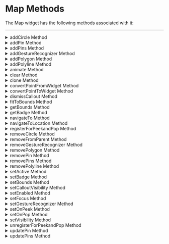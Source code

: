                                  


Map Methods
===========

The Map widget has the following methods associated with it:

* * *


<details close markdown="block"><summary>addCircle Method</summary>

* * *

This method is used to add a circle to the map widget with the given location data.

### Syntax
```

addCircle(circleData)
```

### Parameters

circleData

Specifies the location data for which the circle is drawn on the map. Parameters of the circleData are:

*   **id** \[String\] \[Mandatory\]: Specifies the unique identifier to represent the circle. If a circle already exists with the same identifier, then it gets replaced by the new id.
*   **centerLocation** \[JSObject\] \[Mandatory\]: Specifies the center location for circle. This property takes the same keys of locationData property of map. Center location of the map is represented with the Map pin.
*   **radius** \[Number\] \[Mandatory\]: Specifies the radius in meters.
*   **navigateAndZoom** \[Boolean\] \[Optional\]: Decides whether the navigation to first pin should take place. It is available on Android, Windows, and iOS. The default value of this parameter is true.  
Here is an example of how to enable this property.

```
locationData: [{
lat: "17.445775",
lon: "78.3731",
name: "Campus 1",
desc: "My Office Campus",
navigateAndZoom: true
}]
```  


*   **showCenterPin** \[Boolean\] \[Optional\]: Indicates whether to show pin image for Circle center location. Default value is true.
*   **circleConfig** \[JSObject\] \[Optional\]: Specifies an object with predefined configuration keys. These configuration keys can hold platform specific keys as well. The following is the list configuration keys:
*   **lineColor** \[String\] \[All\]: Specifies the color of the circle border line in RBGA hex format. Default line color in RGBA is FF0000FF (RED). For example, 0xFF0000FF and FF0000FF, both formats are valid for Red color. The RGBA format followed is of standard RGBA format; it is not same as the RGBA color code generated by Volt MX Iris IDE for skins. If the lineColor is not specified in proper format, it falls back to the default behavior.
*   **fillColor** \[String\] \[All\]: Specifies the color that circle area is filled with in RBGA hex format. The format could be 0xRGBA or RGBA. No fill color is applied by default. For example, 0xFF0000FF and FF0000FF, both formats are valid for Red color. The RGBA format followed is of standard RGBA format; it is not same as the RGBA color code generated by Volt MX Iris IDE for skins. If the fillColor is not specified in proper format, it falls back to the default behavior.
*   **lineWidth** \[Number\] \[All\]: Specifies the width of the circle in screen independent pixels. Default line width is 3 dp.
*   **lineDashPattern** \[Array\] \[iOS\]:An array of numbers specifying the dash pattern to use for the path.
*   **zIndex**\[Number\] \[Optional\]: Applicable for Android and iOS platforms. Specifies the stack order of circles added in the Map widget. In Android platform, you can set a Double or Integer value (including negative value) as `zIndex`. In iOS platform, you cannot set a negative value to this parameter. When a circle(or any shape like polyline, polygon etc.) is added to the Map widget with a higher `zIndex`, it will be placed in front of the other circles (or other shapes) with lower zIndices. The default value of this parameter is zero.

    > **_Note:_** In Android platform, in a map the z-index value stack of the pins are different from the z-index stack of the shapes. The pins are drawn on top of the shapes based on their z-index values. Also, when the pins and shapes (such as circle and polyline) are placed on the map on top of each other, the click event of the pins have a higher priority than the click events of the shapes.

### Return Values

None

### Exceptions

None

### Remarks

The `image` parameter inside the `locationData` property can accept the pin image as a name string or as a JavaScript pin object. The pin object contains the following keys.

| Key | Description |
| --- | --- |
| source | Specifies the source of the image. It could be an image name, an image path, or a URL. |
| sourceType | Contains a value from the [](../../../Iris/iris_api_dev_guide/content/voltmx_map_constants.md#PnImgTyp)[](../../../Iris/iris_api_dev_guide/content/voltmx_map_constants.md)[Pin Image Type Constants](../../../Iris/iris_api_dev_guide/content/introduction.md). If a value is not given for the sourceType, the default value of PIN\_IMG\_SRC\_TYPE\_RESOURCES is used. |
| anchor | Optional. A constant that defines how the pin image should be anchored to the location point. Its value should be one of the [](../../../Iris/iris_api_dev_guide/content/voltmx_map_constants.md#PnImgAnc)[](../../../Iris/iris_api_dev_guide/content/voltmx_map_constants.md)[Pin Image Anchor Constants](../../../Iris/iris_api_dev_guide/content/introduction.md). If a value is not specified, the default value of PIN\_IMG\_ANACHOR\_BOTTOM\_CENTER is used. |

### Example

```

//Sample code to invoke addCircle method
var testdata = {
  id: "circleId",
  centerLocation: {
    lat: "17.4442897",
    lon: "78.3839277"
  },
  navigatetoZoom: true,
  radius: 1,
  circleConfig: {
    lineColor: "0x7D664DFF",
    lineWidth: 5
  },
  showCenterPin: false,
  zIndex: 1
};
frmMapCircle2.Map1.addCircle(testdata);
```

### Platform Availability

*   iOS, and Android

* * *

</details>
<details close markdown="block"><summary>addPin Method</summary>

* * *

Adds or appends a single pin to the map.

### Syntax
```

addPin(pinData)
```

### Parameters

pinData

`pinData` consists of the following key-value pairs.

*   **id**\[String\] \[Mandatory\]: Specifies the unique identifier that represents the pin. If a pin already exists with the same identifier, then the id will be replaced by a new id.
*   **lat** \[String\] \[Mandatory\]: Specifies the latitude of the location.
*   **lon** \[String\] \[Mandatory\]: Specifies the longitude of the location.
*   **name** \[String\] \[Mandatory\]: Specifies a short description for the location.
*   **desc** \[String\] \[Mandatory\]: Specifies a long description for the location.
*   **image** \[String or Image Object\] \[Mandatory\]: Specifies the map pin image that overrides the [defaultPinImage](Map_Properties.md#defaultP).Refer the **Remarks** section for more information.
*   **navigateAndZoom** \[Boolean\] \[Optional\]: Decides whether the navigation to first pin should take place. It is available on Android, Windows, and iOS. The default value of this parameter is true.  
    Here is an example of how to enable this property.
```

     locationData: [{
      lat: "17.445775",
      lon: "78.3731",
      name: "Campus 1",
      desc: "My Office Campus",
      navigateAndZoom: true
    }]
    };
```  
    
*   **showcallout** \[Boolean\] \[Optional\]: Shows the callout pop-up. The default value is _true_.
*   **calloutData** \[JSObject\] \[Optional\]: Specifies the widget data for a given template for a particular location. The value should be a in the form of key-value pairs. The data can have one of the standard keys called `template` that accepts a reference, to provide location-specific template. This template will override the template provided in the [calloutTemplate](Map_Properties.md#calloutT).
    
    > **_Note:_** The widget-data map for a template must be provided in the "[widgetDataMapForCallout](#widgetDa)" property.
    
*   **meta** \[JSObject\] \[Optional\]: Specifies the platform-specific metadata.
    
    *   **color**\[String\] \[Optional\]: Specifies the color for the pop-up. (Supported on Mobile Web and SPA.)
    
    *   **label** \[String\] \[Optional\]: Specifies the text for the pop-up. (Supported on Mobile Web and SPA.)
*   **zIndex**\[Number\] \[Optional\]: Applicable for Android platform only.  
    Specifies the stack order of pins in the Map widget. You can set a Double or Integer value (including negative value) as `zIndex`. When a pin is added to the Map widget with a higher `zIndex`, it will be placed in front of other pins with lower zIndices. If multiple pins are placed at the same co-ordinates, then the [onPinClick](Map_Events.md#onPinCli) event is first triggered for the pin with a higher `zIndex`. The `onPinClick` event is then triggered for the rest of the pins in a descending order of `zIndex` on consecutive clicks. The default value of this parameter is zero.
    
    > **_Note:_** In Android platform, in a map the z-index value stack of the pins are different from the z-index stack of the shapes. The pins are drawn on top of the shapes based on their z-index values. Also, when the pins and shapes (such as circle and polyline) are placed on the map on top of each other, the click event of the pins have a higher priority than the click events of the shapes.
    

### Return Values

None

### Remarks

The `image` parameter inside the `locationData` property can accept the pin image as a name string or as a JavaScript pin object. The pin object contains the following keys.

  
| Key | Description |
| --- | --- |
| source | Specifies the source of the image. It could be an image name, an image path, or a URL. |
| sourceType | Contains a value from the [](../../../Iris/iris_api_dev_guide/content/voltmx_map_constants.md#PnImgTyp)[](../../../Iris/iris_api_dev_guide/content/voltmx_map_constants.md)[Pin Image Type Constants](../../../Iris/iris_api_dev_guide/content/introduction.md). If a value is not given for the sourceType, the default value of PIN\_IMG\_SRC\_TYPE\_RESOURCES is used. |
| anchor | Optional. A constant that defines how the pin image should be anchored to the location point. Its value should be one of the [](../../../Iris/iris_api_dev_guide/content/voltmx_map_constants.md#PnImgAnc)[](../../../Iris/iris_api_dev_guide/content/voltmx_map_constants.md)[Pin Image Anchor Constants](../../../Iris/iris_api_dev_guide/content/introduction.md). If a value is not specified, the default value of PIN\_IMG\_ANACHOR\_BOTTOM\_CENTER is used. |

### Example

```

// Sample code to invoke addPin method in MainMap Map widget
pin1 = {
  id: "id1", // id is mandatory for every pin
  lat: "17.4947934",
  lon: "78.3996441",
  name: "KPHB",
  image: "defaultImage.png",
  focusImage: "focusImage.png",
  //focus image will be shown while map pin selected
  desc: "Kukatpally",
  showCallout: true,
  zIndex: 2,
  meta: {
    color: "green",
    label: "A"
  }

};
//Adding pins
function addThePin() {
  frmMapNew.MainMap.addPin(pin1);
}
```

### Platform Availability

*   iOS, Android, and Windows

* * *

</details>
<details close markdown="block"><summary>addPins Method</summary>

* * *

Adds or appends multiple pins to the map.

### Syntax
```

addPins(pin)
```

### Parameters

pinData \[Array\]\[Mandatory\]

`pinData` consists of the following key-value pairs.

*   **id**\[String\] \[Mandatory\]: Specifies the unique identifier that represents the pin. If a pin already exists with the same identifier, then the id will be replaced by a new id.
*   **lat** \[String\] \[Mandatory\]: Specifies the latitude of the location.
*   **lon** \[String\] \[Mandatory\]: Specifies the longitude of the location.
*   **name** \[String\] \[Mandatory\]: Specifies a short description for the location.
*   **desc** \[String\] \[Mandatory\]: Specifies a long description for the location.
*   **image** \[String or Image Object\] \[Mandatory\]: Specifies the map pin image that overrides the [defaultPinImage](Map_Properties.md#defaultP).Refer the **Remarks** section for more information.  
    
*   **navigateAndZoom** \[Boolean\] \[Optional\]: Decides whether the navigation to first pin should take place. It is available on Android, Windows, and iOS. The default value of this parameter is true.  
    Here is an example of how to enable this property.
```

    locationData: [{
      lat: "17.445775",
      lon: "78.3731",
      name: "Campus 1",
      desc: "My Office Campus",
      navigateAndZoom: true
    }]
    };
```
*   **showcallout** \[Boolean\] \[Optional\]: Shows the callout pop-up. The default value is _true_.
*   **calloutData** \[JSObject\] \[Optional\]: Specifies the widget data for a given template for a particular location. The value should be a in the form of key-value pairs. The data can have one of the standard keys called `template` that accepts a reference, to provide location-specific template. This template will override the template provided in the [calloutTemplate](Map_Properties.md#calloutT).
*   > **_Note:_** The widget-data map for a template must be provided in the "[widgetDataMapForCallout](#widgetDa)" property.
    
*   **meta** \[JSObject\] \[Optional\]: Specifies the platform-specific metadata.
    
    *   **color**\[String\] \[Optional\]: Specifies the color for the pop-up. (Supported on Mobile Web and SPA.)
    
    *   **label** \[String\] \[Optional\]: Specifies the text for the pop-up. (Supported on Mobile Web and SPA.)
*   **zIndex**\[Number\] \[Optional\]: Applicable for Android platform only.  
    Specifies the stack order of pins in the Map widget. You can set a Double or Integer value (including negative value) as `zIndex`. When a pin is added to the Map widget with a higher `zIndex`, it will be placed in front of other pins with lower zIndices. If multiple pins are placed at the same co-ordinates, then the [onPinClick](Map_Events.md#onPinCli) event is first triggered for the pin with a higher `zIndex`. The `onPinClick` event is then triggered for the rest of the pins in a descending order of `zIndex` on consecutive clicks. The default value of this parameter is zero.
    
    > **_Note:_** In Android platform, in a map the z-index value stack of the pins are different from the z-index stack of the shapes. The pins are drawn on top of the shapes based on their z-index values. Also, when the pins and shapes (such as circle and polyline) are placed on the map on top of each other, the click event of the pins have a higher priority than the click events of the shapes.
    

### Return Values

None

### Remarks

The `image` parameter inside the `locationData` property can accept the pin image as a name string or as a JavaScript pin object. The pin object contains the following keys.

  
| Key | Description |
| --- | --- |
| source | Specifies the source of the image. It could be an image name, an image path, or a URL. |
| sourceType | Contains a value from the [](../../../Iris/iris_api_dev_guide/content/voltmx_map_constants.md#PnImgTyp)[](../../../Iris/iris_api_dev_guide/content/voltmx_map_constants.md)[Pin Image Type Constants](../../../Iris/iris_api_dev_guide/content/introduction.md). If a value is not given for the sourceType, the default value of PIN\_IMG\_SRC\_TYPE\_RESOURCES is used. |
| anchor | Optional. A constant that defines how the pin image should be anchored to the location point. Its value should be one of the [](../../../Iris/iris_api_dev_guide/content/voltmx_map_constants.md#PnImgAnc)[](../../../Iris/iris_api_dev_guide/content/voltmx_map_constants.md)[Pin Image Anchor Constants](../../../Iris/iris_api_dev_guide/content/introduction.md). If a value is not specified, the default value of PIN\_IMG\_ANACHOR\_BOTTOM\_CENTER is used. |

### Example

```

/* Sample code to invoke addPins method in MainMap Map widget to add pin1 and pin2 to the map.*/
// id is mandatory for every pin in dictionary

pin1 = {
  id: "id1", // id is mandatory for every pin in dictionary
  lat: "17.4947934",
  lon: "78.3996441",
  name: "KPHB",
  image: "defaultImage.png",
  focusImage: "focusImage.png", //focus image will be shown while map pin selected
  desc: "Kukatpally",
  showCallout: true,
  zIndex: 2,
  meta: {
    color: "green",
    label: "A"
  }
};

pin2 = {
  id: "id2", // id is mandatory for every pin in dictionary
  lat: "17.3616",
  lon: "78.4747",
  name: "Charminar",
  image: "defaultImage.png",
  focusImage: "focusImage.png",
  //focus image will be shown while map pin selected
  desc: "In Hyderabad",
  showCallout: true,
  zIndex: 4,
  meta: {
    color: "green",
    label: "B"
  }
};

//Adding pins
function addThePins() {
  frmMapNew.MainMap.addPins([pin1, pin2]);
}
```

### Platform Availability

*   iOS, Android, and Windows

* * *

</details>
<details close markdown="block"><summary>addGestureRecognizer Method</summary>

* * *

This API allows you to set a gesture recognizer for a specified gesture for a specified widget.

### Syntax
```

addGestureRecognizer(gestureType, gestureConfigParams, onGestureClosure)
```

### Parameters

_gestureType_

\[Number\] - Mandatory

Indicates the type of gesture to be detected on the widget.

See Remarks for possible values.

_gestureConfigParams_

\[object\] - Mandatory

The parameter specifies a table that has the required configuration parameters to setup a gesture recognizer.

The configuration parameters vary based on the type of the gesture.

See Remarks for possible values.

_onGestureClosure_

\[function\] - Mandatory

Specifies the function that needs to be executed when a gesture is recognized.

This function will be raised asynchronously

See Remarks for the syntax of this function.

### Return Values

String - Reference to the gesture is returned.

### Remarks

The values for the _gestureType_parameter are:

\[Number\] - Mandatory

Indicates the type of gesture to be detected on the widget. The following are possible values:

*   1 – constants.GESTURE\_TYPE\_TAP
*   2 - constants.GESTURE\_TYPE\_SWIPE
*   3 – constants.GESTURE\_TYPE\_LONGPRESS
*   4 – constants.GESTURE\_TYPE\_PAN
*   5 – constants.GESTURE\_TYPE\_ROTATION
*   6 - constants.GESTURE\_TYPE\_PINCH
*   7 - constants.GESTURE\_TYPE\_RIGHTTAP

The values for the _gestureConfigParams_parameter are:

\[object\] - Mandatory

The parameter specifies a table that has the required configuration parameters to setup a gesture recognizer. The configuration parameters vary based on the type of the gesture.

This parameter supports the following key-value pairs:

Gesture Type:TAP

*   fingers \[Number\] - specifies the maximum number of fingers that must be respected for a gesture. Possible values are: 1. Default value is 1.
*   taps \[Number\] - specifies the maximum number of taps that must be respected for a gesture. Possible values are: 1 or 2. Default value is 1.

### For example:  

{fingers:1,taps:1}

Gesture Type:SWIPE

*   fingers \[Number\] - specifies the maximum number of fingers that must be respected for a gesture. Possible values are: 1. Default value is 1.

### For example:

{fingers: 1}

Gesture Type:LONGPRESS

*   pressDuration \[Number\] - specifies the minimum time interval (in seconds) after which the gesture is recognized as a LONGPRESS. For example, if pressDuration is 2 seconds, any continued press is recognized as LONGPRESS only if it lasts for at least 2 seconds. Default value is 1. This is not applicable to Windows.

### For example:

{pressDuration=1}.

Gesture Type: PAN

*   fingers \[number\] specifies the minimum number of fingers needed to recognize this gesture. Default value is 1.
*   continuousEvents \[Boolean\] indicates if callback should be called continuously for every change beginning from the time the gesture is recognized to the time it ends.

Gesture Type: ROTATION

*   Rotation gesture involves only two fingers.
*   continuousEvents \[Boolean\] indicates if callback must be called continuously for every change beginning from the time the gesture is recognized to the time it ends.

Gesture Type:PINCH

*   Pinch gesture invloves two fingures.
*   continuousEvents \[Boolean\] indicates if callback should be called continuously every change beginning from the time the gesture is recognized to the time it ends.

The syntax for the _onGestureClosure_callback function are:

\[function\] - Mandatory

Specifies the function that needs to be executed when a gesture is recognized.

This function will be raised asynchronously and has the following Syntax:

onGestureClosure(widgetRef, gestureInfo, context)

*   widgetRef - specifies the handle to the widget on which the gesture was recognized.
*   gestureInfo - Table with information about the gesture. The contents of this table vary based on the gesture type.
*   context - Table with SegmentedUI row details.

gestureInfo table has the following key-value pairs:

*   gestureType \[number\] – indicates the gesture type; 1 for TAP, 2 for SWIPE, and 3 for LONGPRESS,4 for PAN, 5 for ROTATION, 6 for PINCH and 7 for RIGHTTAP
*   gesturesetUpParams \[object\] – specifies the set up parameters passed while adding the gesture recognizer
*   gesturePosition \[number\] – indicates the position where the gesture was recognized. Possible values are: 1 for TOPLEFT, 2 for TOPCENTER, 3 for TOPRIGHT, 4 for MIDDLELEFT, 5 for MIDDLECENTER, 6 for MIDDLERIGHT, 7 for BOTTOMLEFT, 8 for BOTTOMCENTER, 9 for BOTTOMRIGHT, 10 for CENTER
*   swipeDirection \[number\] –indicates the direction of swipe. This parameter is applicable only if the gesture type is SWIPE. Possible values are: 1 for LEFT, 2 for RIGHT, 3 for TOP, 4 for BOTTOM. Direction is w.r.t the view and not device orientation.
*   gestureX \[number\] – specifies the X coordinate of the point (in pixels) where the gesture has occurred. The coordinate is relative to the widget coordinate system.
*   gestureY \[number\] – specifies the Y coordinate of the point (in pixels) where the gesture has occurred. The coordinate is relative to the widget coordinate system.
*   widgetWidth \[number\] – specifies the width of the widget (in pixels)
*   widgetHeight \[number\] – specifies the height of the widget (in pixels)
*   gestureState\[number\] – indicates the gesture state as below
*   1 – gesture state begin
*   2 - gesture state changed
*   3 – gesture state ended.
*   \* gestureState is applicable only for continuous gestures like PAN, ROTATION and PINCH.
*   rotation \[number\] rotation of the gesture in degrees since its last change.( Applicable only when gesture type is ROTATION
*   velocityX and velocityY : horizontal and vertical component of velocity expressed in points per second. (Applicable only for PAN gesture type)
*   velocity \[number\]: velocity of pinch in scale per second (Applicable for Pinch gesture)
*   scale \[number\]:scale factor relative to the points of the two touches in screen coordinates
*   touchType\[number\]:(windows only)
*   0 - constants.TOUCHTYPE\_FINGER
*   1 - constants.TOUCHTYPE\_PEN
*   2 - constants.TOUCHTYPE\_MOUSE
*   translationX and translationY \[number\] : cumulative distance as number. (Applicable only for PAN gesture type)

context table has the following key-value pairs:

*   rowIndex \[number\] : row index of the segui where gesture was recognised. (Applicable to gestures added to segUI rows)
*   sectionIndex \[number\] : section index of the segui where gesture was recognised. (Applicable to gestures added to segUI rows)

It is not recommend to define gestures for widgets that have a default behavior associated with it.

If you click (tap) a button (any clickable widget), the default behavior is to trigger an onClick event. If you define a Tap gesture on such widgets, the gesture closure is executed in addition to the onClick event.

If you swipe a larger form, the default behavior is to scroll up and down depending on the direction in which you swipe. If you define a SWIPE gesture on such forms, the gesture closure gets executed in addition to scrolling the form.

If you swipe a Segmented UI with huge number of rows, the default behavior is to scroll the Segmented UI. If you define a SWIPE gesture on such segments, the gesture closure gets executed in addition to scrolling the form.

Gestures can be added only for the following widgets:

*   Flex Container
    
*   Flex Scroll Container.
    

In the android platform, the top and bottom gestures work only when the scrolling is disabled for Form and parent scrolling containers. By default, the scrolling is enabled for the Form and scrolling containers.

*   RIGHTTAP applicable only to Windows 10
*   ROTATION is not supported on android.

### Example

```

//Sample code to add Gestures to the frmGestures FlexForm.
//Code to add DOUBLE TAP gesture to the frmGestures, FlexForm.
var doubletp = {
 fingers: 1,
 taps: 2
};
frmGestures.addGestureRecognizer(1, doubletp, onGestureFunction);
//Code to add SINGLE TAP gesture to the frmGestures FlexForm.
var singleTp = {
 fingers: 1,
 taps: 1
};
frmGestures.addGestureRecognizer(1, singleTp, onGestureFunction);
//Code to add SWIPE gesture to the frmGestures FlexForm.
var swipeForm = {
 fingers: 1,
 swipedistance: 50,
 swipevelocity: 75
};
frmGestures.addGestureRecognizer(2, swipeForm, onGestureFunction);
//Code to add LONGPRESS gesture to the frmGestures FlexForm.
var longPressForm = {
 pressDuration: 2
};
frmGestures.addGestureRecognizer(3, longPressForm, onGestureFunction);

function onGestureFunction(commonWidget, gestureInfo) {
 voltmx.print("The Gesture type is:" + gestureInfo.gestureType);

}
```

### Platform Availability

*   iOS, Windows

* * *

</details>
<details close markdown="block"><summary>addPolygon Method</summary>

* * *

This method is used to add a polygon to the map widget with the given location data.

### Syntax
```

addPolygon(polygonData)
```

### Parameters

polygonData

Specifies the location data for which the polygon is drawn on the map. Parameters of the polygonData are:

*   **id** \[String\] \[Mandatory\]: Specifies the unique identifier to represent the polygon. If a polygon already exists with the same identifier, then it gets replaced by the new id.
*   **locations** \[Array\] \[Mandatory\]: Specifies the list of all the locations as an array. Each location object accepts "lat" and "lon" keys and other keys are ignored. First and last location in the list are connected even if they are not same.
*   **navigateAndZoom** \[Boolean\] \[Optional\]: Decides whether the navigation to first pin should take place. It is available on Android, Windows, and iOS. The default value of this parameter is true.  
    Here is an example of how to enable this property.
```

     locationData: [{
      lat: "17.445775",
      lon: "78.3731",
      name: "Campus 1",
      desc: "My Office Campus",
      navigateAndZoom: true
    }]
    };
```  
    
*   **polygonConfig** \[JSObject\] \[Optional\]: Specifies an object with predefined configuration keys. These configuration keys can hold platform specific keys as well. The following is the list configuration keys:

*   **lineColor** \[String\] \[All\]: Specifies the color of the polygon border line in RBGA hex format. Default line color in RGBA is FF0000FF (RED) . For example, 0xFF0000FF and FF0000FF, both formats are valid for Red color. The RGBA format followed is of standard RGBA format; it is not same as the RGBA color code generated by Volt MX Iris IDE for skins. If the lineColor is not specified in proper format, it falls back to the default behavior.
*   **fillColor** \[String\] \[All\]: Specifies the color that polygon area is filled with in RBGA hex format. The format could be 0xRGBA or RGBA. No fill color is applied by default. For example, 0xFF0000FF and FF0000FF, both formats are valid for Red color. The RGBA format followed is of standard RGBA format; it is not same as the RGBA color code generated by Volt MX Iris IDE for skins. If the fillColor is not specified in proper format, it falls back to the default behavior.
*   **lineWidth** \[Number\] \[All\]: Specifies the width of the polygon in screen independent pixels. Default line width is 3 dp.
*   **innerPolygons** \[Array\] \[Android, iOS\]: Specifies the list of all the locations as an array to draw inner polygon without fill color. Each location object accepts "lat" and "lon" keys and other keys are ignored. First and last location in the list are connected even if they are not same. If the inner polygons falls beyond outer polygon region, the behavior of the outer and inner polygon may vary in underlying platforms. In Android, fill color of the outer polygon may be not applied properly and in iOS, inner polygons may be applied the fill color.
*   **lineDashPattern** \[Array\] \[iOS\]:An array of numbers specifying the dash pattern to use for the path. The array contains one or more numbers that indicate the lengths (in dp) of the line segments and gaps in the pattern. The values in the array alternate, starting with the first line segment length, followed by the first gap length, followed by the second line segment length, and so on.
*   **isDashedLine** \[Boolean\] \[ Windows\] - Boolean property to indicate whether to draw border line in dashed format

*   **zIndex**\[Number\] \[Optional\]: Applicable for Android and iOS platforms.  
    Specifies the stack order of the polygons drawn on the Map widget. In Android platform, you can set a Double or Integer value (including negative value) as `zIndex`. In iOS platform, you cannot set a negative value to this parameter. When a polygon is added to the Map widget with a higher `zIndex`, it will be placed in front of the other polygons (or any shape like polyline, circle, etc.)with lower zIndices. The default value of this property is zero.
    
    > **_Note:_** In Android platform, in a map the z-index value stack of the pins are different from the z-index stack of the shapes. The pins are drawn on top of the shapes based on their z-index values. Also, when the pins and shapes (such as circle and polyline) are placed on the map on top of each other, the click event of the pins have a higher priority than the click events of the shapes.
    

### Return Values

None

### Exceptions

None

### Example

```

//Sample code to invoke addPolygon method using MainMap Map widget.
var polyData = {
  id: "polyId1",
  locations: [{
    lat: "51.507351",
    lon: "-0.127758"
  }, {
    lat: "18.921936",
    lon: "72.834573"
  }, {
    lat: "56.130366",
    lon: "-106.346771"
  }, {
    lat: "-33.924869",
    lon: "18.424055"
  }],
  navigateAndZoom: true,
  zIndex: 2,
  polygonConfig: {
    fillColor: "0xFFCC99FF",
    lineWidth: 5
  }
};
frmMapPolygon1.MainMap.addPolygon(polyData);
```

### Platform Availability

*   iOS, and Android

* * *

</details>
<details close markdown="block"><summary>addPolyline Method</summary>

* * *

This method is used to add a polyline to the map widget with the given location data. You can add multiple polylines to the map widget using this method.

### Syntax
```

addPolyline(locationData)
```

### Parameters

locationData

Specifies the location data for which the polyline is drawn on the map. Parameters of the locationdata are:

*   **id** \[String\] \[Mandatory\]: Specifies the unique identifier to represent the polyline. If a polyline already exists with the same identifier, then it gets replaced by the new id.
*   **startLocation** \[String\] \[Optional\]: Specifies the location data for the start point of the polyline. The values should be provided as specified in [locationData](Map_Properties.md#location) property. The start point of the polyline is represented with a map pin.  
    
*   **endLocation** \[String\] \[Optional\]: Specifies the location data for the end point of the polyline. The values should be provided as specified in [locationData](Map_Properties.md#location) property. The start point of the polyline is represented with a map pin.
*   **navigateAndZoom** \[Boolean\] \[Optional\]: Decides whether the navigation to first pin should take place. It is available on Android, Windows, and iOS. The default value of this parameter is true.  
    Here is an example of how to enable this property.
```

     locationData: [{
      lat: "17.445775",
      lon: "78.3731",
      name: "Campus 1",
      desc: "My Office Campus",
      navigateAndZoom: true
    }]
    };
```  
    
*   **locations** \[JSObject\] \[Optional\]: Specifies the list of all the locations as an array including start and end points. Each location object accepts "lat" and "lon" keys and other keys are ignored.  
    
*   **polylineConfig** \[JSObject\] \[Optional\]: Specifies an object with predefined configuration keys. These configuration keys can hold platform specific keys as well. The following is the list configuration keys:  
      
    
    *   **lineColor** \[String\]: Specifies the color of the polyline in #RBGA hex format. If the line color property is not specified, by default, Red color is selected.  
        For example, 0xFF0000FF and FF0000FF, both formats are valid for Red color.
    
    > **_Note:_** RGBA format followed is of standard RGBA format; it is not same as the RGBA color code generated by Volt MX Iris IDE for skins.
    
    > **_Note:_** If the lineColor is not specified in proper format, the default color (Red) is selected.  
    
    *   **lineWidth** \[Number\]: Specifies the width of the polyline in screen independent pixels.
*   **zIndex**\[Number\] \[Optional\]: Applicable for Android and iOS platforms.  
    Specifies the stack order of the polylines drawn on the Map widget. In Android platform, you can set a Double or Integer value (including negative value) as `zIndex`. In iOS platform, you cannot set a negative value to this parameter.When a polyline is added to the Map widget with a higher `zIndex`, it will be placed in front of the other polylines (or any shape like circle, polygon, etc.)with lower zIndices. The default value of this parameter is zero.
    
    > **_Note:_** In Android platform, in a map the z-index value stack of the pins are different from the z-index stack of the shapes. The pins are drawn on top of the shapes based on their z-index values. Also, when the pins and shapes (such as circle and polyline) are placed on the map on top of each other, the click event of the pins have a higher priority than the click events of the shapes.
    

### Return Values

None

### Exceptions

WidgetError, Error

### Remarks

The image property of the start and end locations can accept the pin image as a name string or as a JavaScript pin object. The pin object contains the following keys.

  
| Key | Description |
| --- | --- |
| source | Specifies the source of the image. It could be an image name, an image path, or a URL. |
| sourceType | Contains a value from the [Pin Image Type Constants](../../../Iris/iris_api_dev_guide/content/introduction.md). If a value is not given for the sourceType, the default value of PIN\_IMG\_SRC\_TYPE\_RESOURCES is used. |
| anchor | Optional. A constant that defines how the pin image should be anchored to the location point. Its value should be one of the [Pin Image Anchor Constants](../../../Iris/iris_api_dev_guide/content/introduction.md). If a value is not specified, the value PIN\_IMG\_ANCHOR\_BOTTOM\_CENTER is used. |

### Example

```

//Sample code to invoke addPolyline method using mapref Map widget
frmMap.mapref.addPolyline({
  id: "polyid1",
  startLocation: {
    lat: "43.47591",
    lon: "80.53964",
    name: "Campus 1",
    desc: "My College Campus",
    image: "marker.png",
    meta: {
      color: "green",
      label: "C"
    }
  },
  endLocation: {
    lat: "43.47621",
    lon: "-80.54034",
    name: "Campus 2",
    desc: "My School Campus",
    image: "ymarker.png",
    meta: {
      color: "red",
      label: "A"
    }
  },
  locations: [{
    lat: "43.47591",
    lon: "-80.53964"
  }, {
    lat: "44.47593",
    lon: "-81.53964"
  }, {
    lat: "43.47621",
    lon: "-80.54034"
  }],
  polylineConfig: {
    lineColor: "0x0000ffff",
    lineWidth: "2"
  },
  zIndex: 1
});
```

### Platform Availability

*   iOS, and Android

* * *

</details>
<details close markdown="block"><summary>animate Method</summary>

* * *

Applies an animation to the widget.

### Syntax
```

animate (animationObj, animateConfig, animationCallbacks)
```

### Parameters

_animationObj_

An `animation` object created using [voltmx.ui.createAnimation](../../../Iris/iris_api_dev_guide/content/voltmx.ui_functions.md#createAn?TocPath=References|voltmx.ui_Namespace|Functions|_____5) function.

_animationConfig_

As defined in widget level animation section.

_animationCallbacks_

A JavaScript dictionary that contains key-value pairs. The following keys are supported.

| Key | Description |
| --- | --- |
| animationEnd | A JavaScript function that is invoked with the animation ends. For more information, see the **Remarks** section below. |
| animationStart | A JavaScript function that is invoked with the animation starts. For more information, see the **Remarks** section below. |

### Return Values

Returns a platform-specific handle to the animation. This handle currently not used, but is returned for possible future requirements use.

### Remarks

The callback for the `animationStart` key in the JavaScript object passed in this method's _animationCallbacks_ parameter has the following signature.

animationStart(source, animationHandle, elapsedTime);

where `source` is the widget being animated, `animationHandle` is the handle returned by the `applyAnimation` method, and `elapsedTime` is the amount of time the animation has been running in seconds, when this event is fired..

This event occurs at the start of the animation. If there is 'animation-delay' configured then this event will fire only after the delay period. This event gets called asynchronously.

The callback for the `animationEnd` key in the JavaScript object passed in this method's _animationCallbacks_ parameter has the following signature.

animationEnd(source, animationHandle, elapsedTime);

where source is the widget being animated, animationHandle is the handle returned by the applyAnimation method, and elapsedTime is the amount of time the animation has been running in seconds, when this event is fired.

This event occurs at the end of the animation. This event gets called asynchronously.

The `animate` method throws an Invalid Animation Definition Exception if animation definition, does not follow the dictionary structure expected. This method is ignored if it is called on a widget whose immediate parent is not FlexContainer or a FlexScrollContainer.

If the widget is not part of the currently visible view hierarchy, calling this method does nothing. Because this method is asynchronous and immediately returns, it does not wait for the animation to start or complete.

### Example

```

//Sample code of animation
function AnimateBoth() {
    var getFuncName = frm1.listbox18.selectedKey;
    if (getFuncName == "BothLT") {
        frm1.textbox26.animate(myAnimDefinition(),
            animConfiguration(), {});
    } else if (getFuncName == "BothTBL") {
        frm1.textbox26.animate(myAnimDefinitionsc1(),
            animConfiguration(), {});
    }
}
```

### Platform Availability

*   iOS, Android, Windows, and SPA

* * *

</details>
<details close markdown="block"><summary>clear Method</summary>

* * *

This method is used to clear all the data associated with a map widget, including locationData and polylines.

### Syntax
```

clear()
```

### Parameters

None

### Return Values

None

### Exceptions

None

### Example

```

//clear method call
mapref.clear();
```

### Platform Availability

*   iOS and Android

* * *

</details>
<details close markdown="block"><summary>clone Method</summary>

* * *

When this method is used on a container widget, then all the widgets inside the container are cloned. This method takes an optional parameter. If the widgetid is not passed then the cloned copy will have the same ID as original widget.

If the widget ID is passed as a parameter then it will be prefixed to the existing ID and will assign it to cloned copy of the container. For all other widgets of the container and its child widgets.

For example, if the widget ID is "fc1" and the widget ID passed to clone API is "ref1", then the cloned widget ID will be "ref1fc1". For a child widget placed in a container with widget ID as "wid1", the cloned copy will have the widget ID as "ref1wid1".

Exceptions are not displayed if widget ID parameter is not unique. Instead when the cloned copy is added to the same form as of original container then it may lead to unexpected behaviors. So it is your responsibility to provide unique widget ID.

### Syntax
```

clone()
```

### Parameters

widgetId \[String\]

Optional. Reference of the name of the widget.

### Return Values

Cloned copy of the widget.

### Exceptions

None

### Remarks

*   This method is not supported on SegmentedUI2 widget.
*   Gestures for the FlexContainer are not cloned. You have to reapply the gestures on the cloned object.
*   In Android platform, cloned Map widget will not work if prefix is not passed as parameter to the API.

*   To apply focusSkin for dynamically created widgets or cloned widgets, assign focusSkin dynamically after adding the widget to the form hierarchy. This is applicable for SPA and Desktop web platforms.
```

    formid.widgetid.focusSkin = "skinname";
```
*   To apply hoverSkin for dynamically created widgets or cloned widgets, assign hoverSkin dynamically after adding the widget to the form hierarchy. This is applicable for the Desktop web platform.
```

    formid.widgetid.hoverSkin = "skinname";
```

### Example

```

//This is a generic method that is applicable for various widgets.
//Here, we have shown how to use the clone Method for a FlexContainer widget.
//You need to make a corresponding call of the clone method for other applicable widgets.  
var flex2 = frmFlex.flexContainer1.clone();
//Here, flexContainer1 is a FlexContainer widget that is already present in frmFlex FlexForm.
frmFlex.add(flex2);
//For instance, the corresponding clone method call on the Label widget is as follows:
var myLabel=frmFlex.lbl1.clone();  

```

### Platform Availability

*   iOS, Android, Windows, and SPA

* * *

</details>
<details close markdown="block"><summary>convertPointFromWidget Method</summary>

* * *

This method allows you to convert the coordinate system from a widget to a point (receiver's coordinate system).

### Syntax
```

convertPointFromWidget(point, fromWidget)
```

### Parameters

_point_

\[JSObject\]- Mandatory

You can specify an object with keys as x and y. You can specify the values in all (dp, px and %) units of measurement.

_fromWidget_

\[widgetref\]- Mandatory

This parameter is the handle to the widget instance. Based on this parameter, the coordinate system is converted from the widget to a point (receiver's coordinate system).

### Example

```

Form1.widget1.convertPointFromWidget({
    x: "10dp",
    y: "20dp"
}, widget2);
```

### Platform Availability

*   iOS, Android, Windows, and SPA

* * *

</details>
<details close markdown="block"><summary>convertPointToWidget Method</summary>

* * *

Using the convertPointToWidget method, you can modify the co-ordinate system. You can convert the receiver's co-ordinate system from a **point** to a **Widget**.

### Syntax
```

convertPointToWidget(point, toWidget)
```

### Parameters

_point_

\[JSObject\]- Mandatory. You can specify an object with keys as x and y. You can specify the values in all (dp, px and %) units of measurement.

_toWidget_

\[widgetref\] - Mandatory. This parameter is the handle to the widget instance. Based on this parameter, the coordinate system is converted from a point to a widget.

### Example

```

Form1.widget2.convertPointToWidget({
    x: "20dp",
    y: "30dp"
}, widget1);
```

### Platform Availability

*   iOS, Android, Windows, and SPA

* * *

</details>
<details close markdown="block"><summary>dismissCallout Method</summary>

* * *

This method is used to dismiss the custom callout for a given location. This method is ignored if the callout is already is in dismissed state, or location argument is invalid or non-existing.

### Syntax
```

dismissCallout(location)
```

### Parameters

locationData

Specifies the location data of a single location following the data format of the "locationData" property on the map widget. It should support both hash and array format.

### Return Values

None

### Exceptions

WidgetError

### Example

```

//Sample code to invoke dismissCallout method by using a Map widget.  
  
frmMap.myMap.dismissCallout();  

```

### Platform Availability

Available on all platforms

* * *

</details>
<details close markdown="block"><summary>fitToBounds Method</summary>

* * *

This API helps to fit the given locationdata on to the map.

### Signature

fitToBounds(config)

### Parameters

config \[JSDictionary\]: config is a mandatory argument that is a JSDictionary with the following properties:

*   locations \[JSObject\] -Mandatory. Specifies the list of all the locations as an array. Each location is a JSDictionary that accepts "lat" and "lon" keys and ignores the other keys.
*   animate \[bool\] - Optional. This is a Boolean value that indicates whether the map should be navigated to the area with animation or without animation. Its default value is true for all platforms. And when the value is true, the navigations take place with animation.
    
    > **_Note:_** Map navigates to provided latitude-longitude dictionaries, animate only decides whether the navigation occurs with or without animation.
    

### Return Values

None

### Remarks

1.  You should call the fitToBounds and setBounds methods for onMapLoaded callback.
2.  If you call both fitToBounds and setBounds (fitToBounds, setBounds) before navigating to the form that contains the map, the fitToBounds method takes precedence.

### Example

```

var data = {
    locations: [{
        lat: "17.469157",
        lon: "78.322256"
    }, {
        lat: "17.520893",
        lon: "78.463018"
    }, {
        lat: "17.458677",
        lon: "78.682402"
    }, {
        lat: "17.251575",
        lon: "78.685148"
    }, {
        lat: "17.245673",
        lon: "78.455809"
    }],
    animate: true
};
formInstance.mapObj.fitToBounds(data);
```

### Platform Availability

*   iOS, Android, and Windows

* * *

</details>
<details close markdown="block"><summary>getBounds Method</summary>

* * *

This method returns the currently visible map boundaries as an object. The predefined keys for the object are:

*   center\[JSObject\]: Specifies the latitude and longitude keys and associated values.
*   northeast \[JSObject\]: Specifies the latitude and longitude keys and associated values.
*   southwest \[JSObject\]: Specifies the latitude and longitude keys and associated values.
*   latspan \[number\]: Specifies the spanning latitudes in degrees.
*   lonspan \[number\]: Specifies the spanning longitude in degrees.
*   zoom \[JS number\]: 6
*   viewingAngle \[JS number\]: 30
*   orientation \[JS number\]: 270

> **_Note:_** This method returns nil if the map is not initialized.

### Syntax
```

getBounds()
```

### Parameters

None

### Return Values

None

### Exceptions

WidgetError, Error

### Example

```

//getBounds method call
var bounds = mapref.getBounds();
voltmx.print(bounds.center);
```

### Platform Availability

*   iOS, Android, and Windows

* * *

</details>
<details close markdown="block"><summary>getBadge Method</summary>

* * *

This API enables you to read the badge value (if any) attached to the specified widget. If the specified widget does not have a badge attached to it, it returns an empty string.

### Syntax

getBadge()

Optional Parameter

uniqueIdentifier

Unique identifier of a widget which is a handle to the widget.

### Return Values

Returns a string containing the badge value applied to the specified widget. If the specified widget has no badge value attached to it, it returns an empty string.

### Remarks

When a badge is removed, the widgets are re-formatted to accommodate the cleared badge values.

On the iOS platform, this method is applicable on Label, Button, Image, TextBox, and TextArea widgets only.

### Example

```

//This is a generic method that is applicable for various widgets.
//Here, we have shown how to use the getBadge Method for button widget.
//You need to make a corresponding call of the getBadge method for other applicable widgets.
function getBadge() {
    //To get a badge value on a Button with ID btn1 placed on a form frm1, use the following snippet:
    var badgeVal = frm1.btn1.getBadge();
    alert("badge value is::" + badgeVal);

    //For instance, the corresponding getBadge method call on the Label widget is as follows:
    frm1.lbl1.getBadge();
}
```

### Platform Availability

*   iOS

* * *

</details>
<details close markdown="block"><summary>navigateTo Method</summary>

* * *

This helps to navigate from one index to other index in the given list of locations shown on the map view.

### Syntax
```

navigateTo(index,showcallout)
```

### Parameters

Index

Specifies the index of the pin to which the map should navigate to. Index is calculated based on the order of the locations that are passed to the map widget initially.

showCallout

Indicates whether to show the call out on the pin after navigating to the pin at the given index.

### Return Values

None

### Exceptions

WidgetError

### Example

```

//Sample code to invoke navigateTo method by using a Map widget.  
  
frmMap.myMap.navigateTo(2, true);  

```

### Platform Availability

Available on all platforms

* * *

</details>
<details close markdown="block"><summary>navigateToLocation Method</summary>

* * *

This method allows you to navigate programmatically to the specified location. Based on the parameters passed it also displays the dropPin and callout.  

### Syntax
```

navigateToLocation(locationData,showcallout,dropPin)
```

### Parameters

locationData

Specifies the location data of a single location following the data format of the "locationdata" property on the map widget. It support both hash and array formats.

showcallout

Indicates whether to show the callout on the pin after navigating to the pin at the given index. The showcallout set in this API takes priority over the following:

> 1\. showcallout defined as a part of locationdata sent to this method.

> 2\. showcallout defined as a part of the locationData that is set at the map widget level for a matching location.

dropPin

Indicates whether to drop the pin at the given location or not. If true, a pin is displayed at the given location. Drop Pin is effective only when you navigate to a location which doesn't exist as a part of the locationData set at the map widget level.

> > **_Note:_** If navigated to same location again and again by toggling dropPin property, pin is toggled.  

### Return Values

None

### Exceptions

WidgetError

### Remarks

All the values specified in this method invocation are respected only for the invocation and does not change the original state of the map, I.e locationData that is set at the map widget level. When this method is called in sequence, the map is navigated to the latest location and there wont be trace of the old locations which were navigated earlier through this method on the map.

### Example

```

//Sample code to invoke navigateToLocation method by using a Map widget.  
  
var locationData = {
    lat: "17.433451",
    lon: "78.432061",
    name: "Kids Park",
    desc: "Kids Park Near My Home"
};  
frmMap.myMap.navigateToLocation(locationData, true, true);  

```

### Platform Availability

Available on all platforms

* * *

</details>
<details close markdown="block"><summary>registerForPeekandPop Method</summary>

* * *

This method registers a widget to enable 3D Touch peek and pop gestures.

### Syntax
```

registerForPeekandPop(onPeekCallback, onPopCallback)
```

### Parameters

onPeekCallback

A callback function that is invoked when the user slightly presses (soft press) the widget.

Callback Syntax

onPeekCallback(widget)

Callback Input Parameters

_widget_

A widget reference that is registered for peek and pop.

### Callback Return Values

  A PreviewInfoTable. See the Remarks section for a description of this table.

### Callback Example

```

function onPeekCallback(widget) {
    var previewInfoTable = {
        "peekForm": frmSecond,
        "focusRect": [0, 0, 200, 200],
        "contentSize": [320, 480]
    };
    return previewInfoTable;
}
```

onPopCallback (Optional)

A callback function that is invoked when the user further presses (hard press) the preview that is displayed for the widget.

Callback Syntax

onPopCallback(widget,peekForm)

Callback Input Parameters

_widget_

A widget reference that is registered for peek and pop.

_peekForm_

A form reference that is displayed as preview/peek.

### Callback Return Values

  A form reference.

### Callback Remarks

Use this callback to set the content for pop. The form handle returned by this callback is used for pop content. In general, the form that is used for preview is used for pop content also. If the pop callback is not implemented, peek disappears and the app returns to its previous state.

### Callback Example

```

function onPopCallback(widget, peekForm) {
    // preview form used for pop also
    return peekForm;
}
```

### Remarks

A PreviewInfoTable has the following format.

**Name:** peekForm

**Description:** The form reference that will be displayed as preview. If an invalid form reference is given, the preview will not be shown.

**Type:** form reference

**Name:** focusRect (Optional)

**Description:** An array representing a rectangle in widgets view coordinates. If provided, this rectangle will be focused while its surrounding area will be blurred, indicating a preview is available for the widget. If not provided, entire view area of the widget will be focused. If either the width or height is zero, the widget's view width/height is used. The values are supported in percentage(with regard to widget bounds), dp, or pixels. The values are strings. If a string value is given without any format specifier, it defaults to dp. If an array of numbers is given, it is assumed they are dp values.

**Type:** Array \[x, y, width, height\]

Example: \[“0dp”, “0dp”, “200dp”, “300dp”\], \[“10%”, “10%”, “75%”, “50%”\], \[“10px”, “10px”, “200px”, “480px”\]

**Name:** contentSize (Optional)

**Description:** An array representing the preferred content size of the preview. This allows the user to adjust the preferred width/height dimensions of the preview. If not provided, the preview is shown with default values. If either the width or height is zero, the default preview width/height is used. It is recommended that one of the width/height values be zero for proper adjustment of the other value. For example, if width = 0, the height is adjustable and vice versa. Providing positive values simultaneously for both width and height will result in distorted appearance of preview. The values are supported in dp, pixels, and percentage(with regard to screen bounds). The actual width/height of the preview may vary slightly due to resizing per aspect ratio. The values are strings. If a string value is given without any format specifier, it defaults to dp. If array of numbers is given, it is assumed they are dp values.

**Type:** Array \[width, height\]

Example: \[“0dp”, “100dp”\], \[“100%”, “0%”\], \[“0px”, “240px”\]

### Example of a PreviewInfoTable:

```

var previewInfoTable = {
    "peekForm": frmSecond,
    "focusRect": [0, 0, 200, 200],
    "contentSize": [320, 480]
};
```

### Return Values

None.

### Platform Availability

*   iOS 9.0 and later

* * *

</details>
<details close markdown="block"><summary>removeCircle Method</summary>

* * *

This method is used to remove a Circle from the map.

### Syntax
```

removeCircle(circleId)
```

### Parameters

circleId

Specifies the id of the circle to remove. This method is ignored if the given id is incorrect or not found.

### Return Values

None

### Exceptions

WidgetError, Error

### Example

```

var testdata = {
    id: "circleId",
    centerLocation: {
        lat: "17.4442897",
        lon: "78.3839277"
    },
    navigatetoZoom: true,
    radius: 1,
    circleConfig: {
        lineColor: "0x7D664DFF",
        lineWidth: 5
    },
    showCenterPin: false
};
frmMapCircle2.Map1.addCircle(testdata);
//After processing the data 
frmMapCircle2.Map1.removeCircle();
```

* * *

</details>
<details close markdown="block"><summary>removeFromParent Method</summary>

* * *

This method allows you to remove a child widget from a parent widget.

### Syntax
```

removeFromParent()
```

### Read/Write

Yes - (Read and Write)

### Example

```

//This is a generic method that is applicable for various widgets.
//Here, we have shown how to use the removeFromParent Method for a Calendar widget.
//You need to make a corresponding call of the removeFromParent method for other applicable widgets.

Form1.calendar.removeFromParent();

```

### Platform Availability

*   iOS, Android , Windows, SPA, and Desktop Web

* * *

</details>
<details close markdown="block"><summary>removeGestureRecognizer Method</summary>

* * *

This method allows you to remove the specified gesture recognizer for the specified widget.

### Syntax
```

removeGestureRecognizer(gestureHandle)
```

### Parameters

gestureHandle - Mandatory

Specifies the handle to the gesture returned by addGestureRecognizer call.

### Example

```

//Sample code to remove Double tap gesture from frmGestures FlexForm.  
frmGestures.removeGestureRecognizer(doubletp);  

```

### Platform Availability

*   Available on all platforms except Desktop Web and Android.

* * *

</details>
<details close markdown="block"><summary>removePolygon Method</summary>

* * *

This method is used to remove a polygon from the map.

### Syntax
```

removePolygon(polygonId)
```

### Parameters

polygonId

Specifies the id of the polygon to remove. This method is ignored if the given id is incorrect or not found.

### Return Values

None

### Exceptions

WidgetError, Error

### Example

```

//removePolygon method call
mapref.removePolygon("polyid1");
```

### Platform Availability

*   iOS and Android

* * *

</details>
<details close markdown="block"><summary>removePin Method</summary>

* * *

Removes a single pin from the map.

### Syntax
```

removePin(pin)
```

### Parameters

pin

`pinData` consists of the following key-value pairs.

*   **id**\[String\] \[Mandatory\]: Specifies the unique identifier that represents the pin. If a pin already exists with the same identifier, then the id will be replaced by a new id.
*   **lat** \[String\] \[Mandatory\]: Specifies the latitude of the location.
*   **lon** \[String\] \[Mandatory\]: Specifies the longitude of the location.
*   **name** \[String\] \[Mandatory\]: Specifies a short description for the location.
*   **desc** \[String\] \[Mandatory\]: Specifies a long description for the location.
*   **image** \[String or Image Object\] \[Mandatory\]: Specifies the map pin image that overrides the [defaultPinImage](Map_Properties.md#defaultP).Refer the **Remarks** section for more information.  
    
*   **navigateAndZoom** \[Boolean\] \[Optional\]: Decides whether the navigation to first pin should take place. It is available on Android, Windows, and iOS. The default value of this parameter is true.  
    Here is an example of how to enable this property.
```

     locationData: [{
      lat: "17.445775",
      lon: "78.3731",
      name: "Campus 1",
      desc: "My Office Campus",
      navigateAndZoom: true
    }]
    };
```
*   **showcallout** \[Boolean\] \[Optional\]: Shows the callout pop-up. The default value is _true_.
*   **calloutData** \[JSObject\] \[Optional\]: Specifies the widget data for a given template for a particular location. The value should be a in the form of key-value pairs. The data can have one of the standard keys called `template` that accepts a reference, to provide location-specific template. This template will override the template provided in the [calloutTemplate](Map_Properties.md#calloutT).
    
    > **_Note:_** The widget-data map for a template must be provided in the "[widgetDataMapForCallout](#widgetDa)" property.
    
*   **meta** \[JSObject\] \[Optional\]: Specifies the platform-specific metadata.
    
    *   **color**\[String\] \[Optional\]: Specifies the color for the pop-up. (Supported on Mobile Web and SPA.)
    
    *   **label** \[String\] \[Optional\]: Specifies the text for the pop-up. (Supported on Mobile Web and SPA.)

### Return Values

None

### Exceptions

None

### Remarks

The `image` parameter inside the `locationData` property can accept the pin image as a name string or as a JavaScript pin object. The pin object contains the following keys.

  
| Key | Description |
| --- | --- |
| source | Specifies the source of the image. It could be an image name, an image path, or a URL. |
| sourceType | Contains a value from the [](../../../Iris/iris_api_dev_guide/content/voltmx_map_constants.md#PnImgTyp)[](../../../Iris/iris_api_dev_guide/content/voltmx_map_constants.md)[Pin Image Type Constants](../../../Iris/iris_api_dev_guide/content/introduction.md). If a value is not given for the sourceType, the default value of PIN\_IMG\_SRC\_TYPE\_RESOURCES is used. |
| anchor | Optional. A constant that defines how the pin image should be anchored to the location point. Its value should be one of the [](../../../Iris/iris_api_dev_guide/content/voltmx_map_constants.md#PnImgAnc)[](../../../Iris/iris_api_dev_guide/content/voltmx_map_constants.md)[Pin Image Anchor Constants](../../../Iris/iris_api_dev_guide/content/introduction.md). If a value is not specified, the default value of PIN\_IMG\_ANACHOR\_BOTTOM\_CENTER is used. |

### Example

```

function removeThePin() {
    frmMapNew.MainMap.removePin(pin1);
}
```

### Platform Availability

*   iOS, Android, and Windows

* * *

</details>
<details close markdown="block"><summary>removePins Method</summary>

* * *

Removes several pins from the map.

### Syntax

removePins(pin)

### Parameters

pin

`pinData` consists of the following key-value pairs.

*   **id**\[String\] \[Mandatory\]:Specifies the unique identifier that represents the pin. If a pin already exists with the same identifier, then the id will be replaced by a new id.
*   **lat** \[String\] \[Mandatory\]: Specifies the latitude of the location.
*   **lon** \[String\] \[Mandatory\]: Specifies the longitude of the location.
*   **name** \[String\] \[Mandatory\]: Specifies a short description for the location.
*   **desc** \[String\] \[Mandatory\]: Specifies a long description for the location.
*   **image** \[String or Image Object\] \[Mandatory\]: Specifies the map pin image that overrides the [defaultPinImage](Map_Properties.md#defaultP).Refer the **Remarks** section for more information.  
    
*   **navigateAndZoom** \[Boolean\] \[Optional\]: Decides whether the navigation to first pin should take place. It is available on Android, Windows, and iOS. The default value of this parameter is true.  
    Here is an example of how to enable this property.
```

     locationData: [{
      lat: "17.445775",
      lon: "78.3731",
      name: "Campus 1",
      desc: "My Office Campus",
      navigateAndZoom: true
    }]
    };
```
*   **showcallout** \[Boolean\] \[Optional\]: Shows the callout pop-up. The default value is _true_.
*   **calloutData** \[JSObject\] \[Optional\]: Specifies the widget data for a given template for a particular location. The value should be a in the form of key-value pairs. The data can have one of the standard keys called `template` that accepts a reference, to provide location-specific template. This template will override the template provided in the [calloutTemplate](Map_Properties.md#calloutT).
    
    > **_Note:_** The widget-data map for a template must be provided in the "[widgetDataMapForCallout](#widgetDa)" property.
    
*   **meta** \[JSObject\] \[Optional\]: Specifies the platform-specific metadata.
    
    *   **color**\[String\] \[Optional\]: Specifies the color for the pop-up. (Supported on Mobile Web and SPA.)
    
    *   **label** \[String\] \[Optional\]: Specifies the text for the pop-up. (Supported on Mobile Web and SPA.)

### Return Values

None

### Exceptions

None

### Remarks

The `image` parameter inside the `locationData` property can accept the pin image as a name string or as a JavaScript pin object. The pin object contains the following keys.

| Key | Description |
| --- | --- |
| source | Specifies the source of the image. It could be an image name, an image path, or a URL. |
| sourceType | Contains a value from the [](../../../Iris/iris_api_dev_guide/content/voltmx_map_constants.md#PnImgTyp)[](../../../Iris/iris_api_dev_guide/content/voltmx_map_constants.md)[Pin Image Type Constants](../../../Iris/iris_api_dev_guide/content/introduction.md). If a value is not given for the sourceType, the default value of PIN\_IMG\_SRC\_TYPE\_RESOURCES is used. |
| anchor | Optional. A constant that defines how the pin image should be anchored to the location point. Its value should be one of the [](../../../Iris/iris_api_dev_guide/content/voltmx_map_constants.md#PnImgAnc)[](../../../Iris/iris_api_dev_guide/content/voltmx_map_constants.md)[Pin Image Anchor Constants](../../../Iris/iris_api_dev_guide/content/introduction.md). If a value is not specified, the default value of PIN\_IMG\_ANACHOR\_BOTTOM\_CENTER is used. |

### Example

```

frmMapNew.MainMap.removePins([pin2, pin3]);
```

### Platform Availability

*   iOS, Android, and Windows

* * *

</details>
<details close markdown="block"><summary>removePolyline Method</summary>

* * *

This method is used to remove a polyline from the map.

### Syntax
```

removePolyline(polylineId)
```

### Parameters

polylineId

Specifies the id of the polyline to remove. This method is ignored if the given id is incorrect or not found.

### Return Values

None

### Exceptions

WidgetError, Error

### Example

```

//removePolyline method call
mapref.removePolyline("polyid1");
```

### Platform Availability

*   iOS and Android

* * *

</details>
<details close markdown="block"><summary>setActive Method</summary>

* * *

This method specifies the widget that must be active and brings the widget onto the viewport. Use this method to set the focus on widgets that cannot be brought into focus by using the setFocus method.

**_Note:_** For widgets that can be brought into focus by using the setFocus method, the behavior of this method is similar to the **setFocus** method. To set focus on widgets such as Label, FlexContainer, FlexScrollContainer, and others by using the setActive method, you must set the tabIndex attribute of the **accessibilityConfig** property.  

When you use this method to set a widget as active, the activeStateSkin property and onFocus event configured for the widget are applied to it. <br>
For the Segment and CollectionView widgets, you can specify the rows that need to be in focus by specifying the rowIndex and itemIndex as an input parameter respectively. If you do not specify an input parameter, the whole widget is set as active.

### Syntax
```
setActive(rowIndex/itemIndex, sectionIndex, widgetPath)
```

### Parameters

* rowIndex [Number] - Optional: Specifies the index of the Segment row that must be in focus.
* itemIndex [Number] - Optional: Specifies the index of the CollectionView item that must be in focus.
* sectionIndex [Number] - Optional: Specifies the index of the Segment section that must be in focus.
* widgetPath [String] - Optional: The widget path is a dot-seperated string that contains the path to the widget (present in a Segment row) from the root to the widget that must be in focus.

### Return Values

None

### Remarks

* If a widget is disabled, it cannot be set as active.
* You cannot set the child elements of a Segment, CollectionView, or DataGrid widget as active by using the setActive method.
* The Web Framework provides support for both the setActive and the setFocus methods. However, Temenos recommends that you use only one of the methods for a widget. 
* If you set the onFocus Event for a widget that is set as active (by using the setActive method), ensure that you do not make any layout changes in the event callback of the onFocus Event to avoid UI glitches.
For example, consider the following code:

```
this.view.tb.onFocus = function(eventobject) {
var lbl = new kony.ui.Label({id: "lblTest"});
this.view.add(lbl);
this.view.lblTest.text = 'onFocus Button';
}.bind(this);

//focus on the textbox present at the top of the form
this.view.tb.setActive();
```

When the setActive API is invoked on the TextBox widget, the TextBox is marked as active and made visible in the viewport. This makes the scrollbar scroll to the top of the Form where the TextBox widget is present. However, the creation of the Label widget in the callback of the onFocus Event changes the layout, making the scrollbar scroll back to the bottom of the form.



### Example

```
//This is a generic method that is applicable for various widgets.
//Here, we have shown how to use the setActive method for the FlexContainer and Segment
 widgets.
//You need to make a corresponding call of the setActive method for other applicable widgets.

//sample code to set the FlexContainer widget as active
this.view.flx.setActive();

//sample code to set focus on the button present within a component in the third row in first section of a Segment
this.view.seg.setActive(2,0,"CompWOC.btn1");
```

### Platform Availability

*   Responsive Web


* * *

</details>
<details close markdown="block"><summary>setBadge Method</summary>

* * *

This method enables you to set the badge value to the given widget at the upper, right corner of the widget.

### Syntax
```

setBadge(badgeText)
```

### Parameters

badgeText \[String\] - Mandatory

Specifies the Text value that appears within the badge. If the length of the badgeText is greater than 1, the badge is a rounded rectangle. For example, if you specify the text of the badge as 88, the number appears in a rounded rectangular badge. If the length of the badge text is 1, the badge is always a circle. The badge can occupy up to 70% of the width of the parent widget. For example, on a button with a width of 100 pixels, a badge with about 100 characters will occupy only 70 pixels of the button width. The badge text is truncated and shows about 30 characters followed by three dots.

skin \[String\] - Optional

The parameter specifies the background color for the badge. The default color is red.

### Return Values

None

### Exceptions

Error

### Remarks

The color for the badge can be defined using a skin. The default color for the badge is red with white lettering.

If you pass an empty string as a parameter, the badge applied to the widget is cleared.

A Badge can be applied only to the FlexContainer Widget. To apply badge to other widgets, place the corresponding widget inside the FlexContainer, then apply Badge to the FlexContainer Widget. Also make sure that the clipBounds property of the FlexContainer are set to false.

If the badge value is a single character (a character or a number), the badge shape is a circle.

![](Resources/Images/widgetbadge.png)

If the badge value contains multiple characters, the badge shape is a rectangle with rounded corners and borders.

The badge can occupy a maximum of 70% width of the parent widget (widget on which badge is applied). For example, on a button with a width of 100 pixels, a badge with about 100 characters will occupy only 70 pixels of the button width. The badge value is truncated and about 30 characters followed by three dots.

When a badge is set, the widgets are re-arranged to accommodate the badge.

For iOS platform, this method is applicable on Box, Label, and Image widgets only.

For Android platform, this method is applicable on Button and Image widgets only.

### Example

```

//This is a generic method that is applicable for various widgets.
//Here, we have shown how to use the setBadge Method for button widget.
//You need to make a corresponding call of the setBadge method for other applicable widgets.
function setBadge() {
    /*To set a badge value with skin "badgeSkin" on a button btn1
placed on a form frm1, use the following code: */
    frm1.btn1.setBadge("2", "badgeSkin");
}
//For instance, the corresponding setEnabled method call on the Label widget is as follows:
form.lbl1.setBadge("4", "badgeSkin");
```

### Platform Availability

*   iOS

For more information about the badge APIs refer the _API Reference Document_.

* * *

</details>
<details close markdown="block"><summary>setBounds Method</summary>

* * *

This API helps to fit the map to the provided center, zoom, viewingAngle, and orientation values at one go.

bounds is the dictionary config returned by [getBounds](#getBound).

### Signature
```

setBounds(config)
```

### Parameters

config \[JSDictionary\]: config is a mandatory argument that is a JSDictionary with the following properties:

*   center\[JSObject\] -Mandatory. Specifies the latitude and longitude key.
*   zoom \[JSNumber\] - Mandatory. The zoom level of the camera determines the scale of the map. For Android, float values are accepted. The desired zoom level is in the range of 2.0 to 21.0. Values below this range are set to 2.0 and values above it are set to 21.0. Increase the value to zoom in. Not all areas have tiles at the largest zoom levels. For Windows also, float values are accepted. The desired zoom level is in the range of 1.0 to 20.0.
*   viewingAngle \[JSNumber\] - Mandatory. The viewing angle of the camera, measured in degrees from the current viewer's view point and the intial view point directly facing the Earth. For Android, viewingAngle defines the camera's position on an arc between directly over the map's center position and the surface of the Earth, measured in degrees from the nadir (the direction pointing directly below the camera). The possible value range for this property is restricted depending on the zoom level of the camera. For Windows, viewingAngle is not considered, thus only the default 2-D view is taken into account. So, viewingAngle = 0 is set by default. For iOS and Android,
    
    *   For zoom levels less than 10, the maximum viewingAngle value is 30.
        
    *   For zoom levels from 10 to 14, the maximum viewingAngle value increases linearly from 30 to 45 (for example, at zoom level 12, the maximum is 37.5).
        
    *   For zoom levels from 14 to 15.5, the maximum viewingAngle value increases linearly from 45 to 67.5.
        
    *   For zoom levels greater than 15.5, the maximum viewingAngle value is 67.5.
        
    *   The minimum is always 0 (directly down). If you specify a value outside this range and try to move the camera to this camera position it will be restricted to within these bounds.
        
*   orientation\[JSNumber\] - Mandatory. Specifies the direction at which the camera is pointing, in degrees clockwise from north. For iOS, this is available from iOS 7 onwards. For Windows, the direction at which the camera is pointing, in degrees clockwise from north, where 0 or 360 means North and 90 means East.
*   northeast \[JSObject\] - Specifies the latitude and longitude keys and associated values. For Windows, it is an optional value and it is not respected.
    
*   southwest \[JSObject\] - Specifies the latitude and longitude keys and associated values. For Windows, it is an optional value and it is not respected.
*   latspan \[number\] - Specifies the spanning latitude in degrees. For Windows, it is an optional value and it is not respected.
*   lonspan \[number\] - Specifies the spanning longitude in degrees. For Windows, it is an optional value and it is not respected.

### Return Values

None

### Remarks

1.  You should call the fitToBounds and setBounds methods for onMapLoaded callback.
2.  Before using the setBounds method, you must use the getBounds method to retrieve the current map bounds.
3.  If you call both fitToBounds and setBounds (fitToBounds, setBounds) before navigating to the form that contains the map, the fitToBounds method takes precedence.

### Example

```

/*Sample code to invoke setBounds method for myMap Map widget in frmMap form.*/
var bounds = frmMap.myMap.getBounds();
bounds.center = {
 lat: "17.3850",
 lon: "78.4867",
};
bounds.zoom = 6;
bounds.viewAngle = 30;
bounds.orientation = 270;
frmMap.myMap.setBounds(bounds);
```

### Platform Availability

*   iOS, Android, and Windows

* * *

</details>
<details close markdown="block"><summary>setCalloutVisibility Method</summary>

* * *

This method is used to show or hide callouts in Google Maps.

Consider a banking application where you want to search for bank branches or ATMs. The bank branches and ATMs are represented is represented as pins in the Maps. When you click on any pin corresponding to branches, you can show the callout with the information such as address and working hours using the `setCalloutVisibility` method. If you want to hide the information corresponding to the ATMs, you can use the `setCalloutVisibility` method to hide it.

### Syntax
```

setCalloutVisibility(visible, pin)
```

### Parameters

visible

Boolean. Required.

pin

Dictionary. Required.

### Return Values

None

### Exceptions

None

### Remarks

`setCalloutVisibility` method does not work when the Map widget corresponding to the pins, is not visible.

### Example

```

var pin1 = {
    id: "id1", // id is mandatory for every pin
    lat: "17.447412",
    lon: "78.376230",
    name: "Hitec city",
    image: "defaultImage.png",
    focusImage: "focusImage.png",
    //focus image will be shown while map pin selected
    desc: "Office",
    showCallout: true,
    meta: {
        color: "green",
        label: "A"
    }
};
frmMapNew.mainMap.setCalloutVisibility(true, pin1);
```

### Platform Availability

*   iOS, Android, Windows, and Desktop Web

* * *

</details>
<details close markdown="block"><summary>setEnabled Method</summary>

* * *

This method specifies the widget that must be enabled or disabled.

### Syntax
```

setEnabled(enabled)
```

### Parameters

_enabled_

\[Boolean\] - Mandatory

true -Indicates widget is enabled.

false - Indicates widget is disabled.

### Return Values

None

### Exceptions

Error

### Remarks

Browser widget does not support this method in SPA.

This method is not applicable in Map widget.

### Example

```

//This is a generic method that is applicable for various widgets.
//Here, we have shown how to use the setEnabled Method for button widget.
//You need to make a corresponding call of the setEnabled method for other applicable widgets.

form1.myButton.setEnabled(false);
```

### Platform Availability

Available on all platforms except SPA.

* * *

</details>
<details close markdown="block"><summary>setFocus Method</summary>

* * *

This method specifies the widget on which there must be focus.

**Default :** true

### Syntax
```

setFocus(focus)
```

### Parameters

_focus_ \[Boolean\]- Mandatory

true -Indicates focus is set on a widget.

false - Indicates focus is not set on a widget.

### Return Values

None

### Exceptions

Error

### Remarks

You should not call this method in **preShow** of a form as it is not respected by all platforms. In android platform, this method is not respected in **preShow** of a form. You can give focus to a particular widget only after it is rendered on the screen, hence it should be called in postShow of a form.

This method is not applicable in Form widget.

### Example

```

//This is a generic method that is applicable for various widgets.
//Here, we have shown how to use the setFocus Method for button widget.
//You need to make a corresponding call of the setFocus method for other applicable widgets.

form1.myButton.setFocus(true);
```

### Platform Availability

Available on all platforms.

* * *

</details>
<details close markdown="block"><summary>setGestureRecognizer Method</summary>

* * *

This method allows you to set a gesture recognizer for a specified gesture for a specified widget. You can set a Gesture recognizer only for a FlexForm, a FlexContainer, and a FlexScrollContainer. The setGestureRecognizer method is deprecated and should not be used in new software. However, Swipe Distance and Swipe Velocity parameters are not deprecated. So if you want to use the Swipe Distance and Swipe velocity parameters, use the setGestureRecognizer method. To use all other parameters, you must use the addGestureRecognizer method.

### Syntax
```

setGestureRecognizer (gestureType,setupParams,gestureHandler)
```

### Parameters

_gestureType_

\[Number\] - Mandatory

Specifies the type of gesture that needs to be detected on the widget. The following are possible values:

*   1 for TAP
*   2 for SWIPE
*   3 for LONGPRESS

_setupParams_

\[array of arrays\] - Mandatory

The parameter specifies an object that has the configuration parameters to setup a gesture recognizer. See Remarks for the values for this parameter.

gestureHandler

\[function\] - Mandatory

The parameter specifies the function that needs to be executed when a gesture is recognized. See Remarks for the functions syntax.

onGesturefunction(widgetRef,gestureInfo)

*   _widgetRef_ - This parameter specifies the handle to the widget on which the gesture was recognized.
*   _gestureInfo_ - This parameter specifies an array that provides information about the gesture. The contents of this array vary based on the gesture type.

Volt MX Iris populates the details in the _gestureInfo_ array. This array has the following key-value pairs:

*   _gestureType_ \[number\] - indicates the gesture type; **1** for TAP, **2** for SWIPE, and **3** for LONGPRESS.
*   _gesturesetUpParams_ \[object\] - this array is the set up parameters passed while adding the gesture recognizer.
*   _gesturePosition_ \[number\] - indicates the position where the gesture was recognized. Possible values are: **1** for TOPLEFT, **2** for TOPCENTER, **3** for TOPRIGHT, **4** for MIDDLELEFT, **5** for MIDDLECENTER, **6** for MIDDLERIGHT, **7** for BOTTOMLEFT, **8** for BOTTOMCENTER, **9** for BOTTOMRIGHT, **10** for CENTER. This parameter is applicable only on iPhone.

*   _swipeDirection_ \[number\] -indicates the direction of swipe. This parameter is applicable only if the gesture type is SWIPE. Possible values are: **1** for LEFT, **2** for RIGHT, **3** for TOP, **4** for BOTTOM.
*   _gestureX_ \[number\] - specifies the X coordinate of the point (in pixels) where the gesture has occurred. The coordinate is relative to the widget coordinate system. This parameter is applicable only on iPhone.
*   _gestureY_ \[number\] - specifies the Y coordinate of the point (in pixels) where the gesture has occurred. The coordinate is relative to the widget coordinate system. This parameter is applicable only on iPhone.
*   _widgetWidth_ \[number\] - specifies the width of the widget (in pixels). This parameter is applicable only on iPhone.
*   _widgetHeight_ \[number\] - specifies the height of the widget (in pixels). This parameter is applicable only on iPhone.

### Return Values

String - Reference(uniqueidentifier) to the gesture is returned.

### Exceptions

Error

### Remarks

This method is applicable on Form, Box, and ScrollBox widgets only.

Configuration of setupParams

The configuration parameters vary based on the type of the gesture.

Gesture Type:TAP

*   fingers \[number\] - This parameter specifies the maximum number of fingers that must be respected for a gesture. Possible values are: 1. Default value is 1.
*   taps \[number\] - This parameter specifies the maximum number of taps that must be respected for a gesture. Possible values are: 1 or 2. Default value is 1.

### For example:

{fingers:1,taps:1}

Gesture Type:SWIPE

*   fingers \[number\] - This parameter specifies the maximum number of fingers that must be respected for a gesture. Possible values are: 1. Default value is 1.
*   swipedistance \[number\] - This parameter specifies the distance between the pixel from where the swipe started to the pixel where the swipe stopped (finger is moved up or removed). The default value is 50 pixels. This parameter is applicable only on android. This parameter is applicable only if the gesture type is SWIPE.
*   swipevelocity \[number\] - This parameter specifies the velocity of the swipe measured in pixels per second. The default value is 75. This parameter is applicable only on android. This parameter is applicable only if the gesture type is SWIPE.

### For example:

{fingers:1,swipedistance:50,swipevelocity:75}

Gesture Type:LONGPRESS

*   pressDuration \[number\] - This parameter specifies the minimum time interval (in seconds) after which the gesture is recognized as a LONGPRESS. For example, if the _pressDuration_ is 2 seconds, any continued press is recognized as LONGPRESS only if it lasts for at least 2 seconds. Default value is 1. This parameter is not customizable on android platform. The default value on android platform is 500 ms. Any value you pass to this parameter is ignored and the default value is used.

### For example:

{pressDuration:1}

Function syntax for the _GestureHandler_ parameter

The parameter specifies the function that needs to be executed when a gesture is recognized. This function has the following Syntax:

onGesturefunction(widgetRef,gestureInfo)

*   _widgetRef_ - This parameter specifies the handle to the widget on which the gesture was recognized.
*   _gestureInfo_ - This parameter specifies an array that provides information about the gesture. The contents of this array vary based on the gesture type.

Volt MX Iris populates the details in the _gestureInfo_ array. This array has the following key-value pairs:

*   _gestureType_ \[number\] - indicates the gesture type; **1** for TAP, **2** for SWIPE, and **3** for LONGPRESS.
*   _gesturesetUpParams_ \[object\] - this array is the set up parameters passed while adding the gesture recognizer.
*   _gesturePosition_ \[number\] - indicates the position where the gesture was recognized. Possible values are: **1** for TOPLEFT, **2** for TOPCENTER, **3** for TOPRIGHT, **4** for MIDDLELEFT, **5** for MIDDLECENTER, **6** for MIDDLERIGHT, **7** for BOTTOMLEFT, **8** for BOTTOMCENTER, **9** for BOTTOMRIGHT, **10** for CENTER. This parameter is applicable only on iPhone.

*   _swipeDirection_ \[number\] -indicates the direction of swipe. This parameter is applicable only if the gesture type is SWIPE. Possible values are: **1** for LEFT, **2** for RIGHT, **3** for TOP, **4** for BOTTOM.
*   _gestureX_ \[number\] - specifies the X coordinate of the point (in pixels) where the gesture has occurred. The coordinate is relative to the widget coordinate system. This parameter is applicable only on iPhone.
*   _gestureY_ \[number\] - specifies the Y coordinate of the point (in pixels) where the gesture has occurred. The coordinate is relative to the widget coordinate system. This parameter is applicable only on iPhone.
*   _widgetWidth_ \[number\] - specifies the width of the widget (in pixels). This parameter is applicable only on iPhone.
*   _widgetHeight_ \[number\] - specifies the height of the widget (in pixels). This parameter is applicable only on iPhone.

### Example

```

//The below function will get invoked  when a gesture is recognized. 
function myTap(myWidget, gestureInfo) {
    alert(" Tap Gesture detected");
    alert("gestureType :" + gestureInfo.gestureType);
    alert("gesturePosition :" + gestureInfo.gesturePosition);
    //write any further logic here
}

//Setting Gesture configuration.
var setupTblTap = {
    fingers: 1,
    taps: 2
}; //double tap gesture

//To add a TAP gesture recognizer on a hbox with ID hbx1 placed on a form frm1
var tapGesture = frm1.hbx1.setGgestureRecognizer(1, setupTblTap, myTap);
```

### Platform Availability

*   iOS, Windows, and SPA

* * *

</details>
<details close markdown="block"><summary>setOnPeek Method</summary>

* * *

This method sets and overrides the existing onPeekCallback for the widget.

### Syntax
```

setOnPeek(onPeekCallback)
```

### Parameters

onPeekCallback

A callback function that is invoked when the user slightly presses (soft press) the widget.

Callback Syntax

onPeekCallback(widget)

Callback Parameters

_widget_

A widget reference that is registered for peek and pop.

### Callback Return Values

PreviewInfoTable. See the Remarks section for a description of this table.

### Callback Example

```

function onPeekCallback(widget, contextInfo) {
    var previewInfoTable = {
        "peekForm": frmSecond,
        "focusRect": [0, 0, 200, 200],
        "contentSize": [320, 480]
    };
    return previewInfoTable;
}
```

### Return Values

None.

### Remarks

A PreviewInfoTable has the following format.

**Name:** peekForm

**Description:** The form reference that will be displayed as preview. If an invalid form reference is given, the preview will not be shown.

**Type:** form reference

**Name:** focusRect (Optional)

**Description:** An array representing a rectangle in widgets view coordinates. If provided, this rectangle will be focused while its surrounding area will be blurred, indicating a preview is available for the widget. If not provided, entire view area of the widget will be focused. If either the width or height is zero, the widget's view width/height is used. The values are supported in percentage(with regard to widget bounds), dp, or pixels. The values are strings. If a string value is given without any format specifier, it defaults to dp. If an array of numbers is given, it is assumed they are dp values.

**Type:**Array \[x, y, width, height\]

Example: \[“0dp”, “0dp”, “200dp”, “300dp”\], \[“10%”, “10%”, “75%”, “50%”\], \[“10px”, “10px”, “200px”, “480px”\]

**Name:**contentSize (Optional)

**Description:**An array representing the preferred content size of the preview. This allows the user to adjust the preferred width/height dimensions of the preview. If not provided, the preview is shown with default values. If either the width or height is zero, the default preview width/height is used. It is recommended that one of the width/height values be zero for proper adjustment of the other value. For example, if width = 0, the height is adjustable and vice versa. Providing positive values simultaneously for both width and height will result in distorted appearance of preview. The values are supported in dp, pixels, and percentage(with regard to screen bounds). The actual width/height of the preview may vary slightly due to resizing per aspect ratio. The values are strings. If a string value is given without any format specifier, it defaults to dp. If array of numbers is given, it is assumed they are dp values.

**Type:**Array \[width, height\]

Example: \[“0dp”, “100dp”\], \[“100%”, “0%”\], \[“0px”, “240px”\]

### Example of a PreviewInfoTable:

```

var previewInfoTable = {
    "peekForm": frmSecond,
    "focusRect": [0, 0, 200, 200],
    "contentSize": [320, 480]
};
```

### Example

```

function settingPeek() {
    Form1.setOnPeek(onMyPeekcallback);
}

function onMyPeekcallback(widgetref, contextInfo) {
    if (typeof(contextInfo) === undefined) {
        return null;
    }

    var previewInfoTable = {
        "peekForm": frmSecond,
        "focusRect": [0, 0, 200, 200],
        "contentSize": [320, 480]
    };
    return previewInfoTable;

}
```

### Platform Availability

*   iOS 9.0 and later

* * *

</details>
<details close markdown="block"><summary>setOnPop Method</summary>

* * *

This method overrides the existing onPopCallback for the widget.

### Syntax
```

setOnPop(onPopCallback)
```

### Parameters

onPopCallback

A callback function that is invoked when the user slightly presses (soft press) the widget.

Callback Syntax

onPopCallback(widget,peekForm)

Callback Parameters

_widget_

 A widget reference that is registered for peek and pop.

_peekForm_

 A form reference that is displayed as preview/peek.

### Callback Return Values

 A form reference.

### Callback Remarks

 Use this callback to set the content for pop. The form handle returned by this callback is used for pop content. In general, the form that is used for preview is used for pop content also. If the pop callback is not implemented, peek disappears and the app returns to its previous state.

### Callback Example

```

function onPopCallback(widget, peekForm) {
    // preview form used for pop also
    return peekForm;
}
```

### Return Values

None.

### Example

```

function settingPop() {
    Form1.setOnPop(myonPopcallback);
}

function myonPopcallback(widgetref, peekForm) {
    // preview form used for pop also
    return peekForm;
}
```

### Platform Availability

*   iOS 9.0 and later

* * *

</details>
<details close markdown="block"><summary>setVisibility Method</summary>

* * *

Use this method to set the visibility of the widget.

**Default :** true

### Syntax
```

setVisibility(visible)
```

### Parameters

_visible_

\[Boolean\] - Mandatory

true -Indicates visibility is true.

false - Indicates visibility is false.

_animationConfig_

\[JSObject\] - Optional. The parameter specifies the animation configuration of the object. This is not supported in SPA and Desktop Web platforms.

Following are the parameters of the JSObject:

_animEffect_

Optional. The parameter specifies the animation effect. Following are the available options of animation effect:

*   constants.ANIMATION\_EFFECT\_EXPAND: This is applicable when the visibility is turned on. Specifies the widget must expand gradually by increasing the height of the widget.
*   constants.ANIMATION\_EFFECT\_COLLAPSE: This is applicable when the visibility is turned off. Specifies the widget must collapse gradually by decreasing the height of the widget.
*   constants.ANIMATION\_EFFECT\_REVEAL: This is applicable when the visibility is turned on. Specifies the widget must appear gradually by decreasing the transparency of the widget.
*   constants.ANIMATION\_EFFECT\_FADE: This is applicable when the visibility is turned off. Specifies the widget must disappear gradually by increasing the transparency of the widget.
*   constants.ANIMATION\_EFFECT\_NONE: This is the default option. Specifies animation should not be applied to the widget. However the layout animations are applied on the Form.

_animDuration_

Optional. The parameter specifies the duration of the animation effect in seconds. The default value is 1 second. The negative values are ignored and defaulted to 1 second.

_animDelay_

Optional. This parameter specifies the delay of the animation effect in seconds. The default value is 0 second. The negative values are ignored and defaulted to 0 second.

_animCurve_

Optional. The parameter specifies the animation curve to be applied while playing the animation. An animation curve defines the speed of the animations at different intervals of the animation duration. Following are the available options of animation curve:

*   constants.ANIMATION\_CURVE\_EASEIN: Specifies the animation effect to start slow in the beginning.
*   constants.ANIMATION\_CURVE\_EASEOUT: Specifies the animation effect to slowdown towards the end.
*   constants.ANIMATION\_CURVE\_EASEINOUT: Specifies the animation effect to start slow and slowdown towards the end.
*   constants.ANIMATION\_CURVE\_LINEAR: This is the default value. Specifies the animation effect to continue with the same speed from start to end.

![](Resources/Images/bezier_479x107.png)

animCallBacks - Optional

It is a JS dictionary containing the events invoked by the platform during the animation life cycle. Following are the available events:

*   **animStarted**: Invoked at the beginning of the animation without any parameters. Following is the Syntax of the event: function animStarted()
*   **animEnded**: Invoked at the end of the animation without any parameters. Following is the Syntax of the event: function animEnded()

### Return Values

None

### Exceptions

Error

### Remarks

This method is not applicable on Form, Popup, and Alert. It is also not applicable if the widget is placed in a [Segment](Segment.md). When the widget is placed in a Segment, the default _Visibility_ is set to _true_. If you want to change the value to _false_, you can do so by using [Segment](Segment_Methods.md#segmentedui-methods) methods.

Passing an invalid type other than the above events lead to run time exceptions/ crashes.

This method is not supported on the widgets FlexForm, FlexContainer, and FlexScrollContainer.

### Example

```

//This is a generic method that is applicable for various widgets.
//Here, we have shown how to invoke the setVisibility Method for a button widget with animation.
//You need to make a corresponding call of the setVisibility method for other applicable widgets.

form1.myButton.setVisibility(
    false, {
        "animEffect": constants.ANIMATION_EFFECT_COLLAPSE,
        "animDuration": 1,
        "animDelay": 0,
        "animCurve": constants.ANIMATION_CURVE_LINEAR,
        "animCallBacks": {
            "animStarted": startCallBackFunc,
            "animEnded": endCallBackFunc
        }
    });
//Sample code to invoke setVisibility Method for button widget without animation.
form1.myButton.setVisibility(false);
```

### Platform Availability

Available on all platforms.

* * *

</details>
<details close markdown="block"><summary>unregisterForPeekandPop Method</summary>

* * *

This method unregisters a widget from 3D Touch peek and pop gestures.

### Syntax
```

unregisterForPeekandPop()
```

### Parameters

None.

### Return Values

None.

### Example

```

Form1.unregisterForPeekAndPop();
```

### Platform Availability

*   iOS 9.0 and later

* * *

</details>
<details close markdown="block"><summary>updatePin Method</summary>

* * *

Updates a single pin on the map.

### Syntax
```

updatePin(pinData)
```

### Parameters

pinData

`pinData` consists of the following key-value pairs.

*   **id**\[String\] \[Mandatory\]: Specifies the unique identifier that represents the pin. If a pin already exists with the same identifier, then the id will be replaced by a new id.
*   **lat** \[String\] \[Mandatory\]: Specifies the latitude of the location.
*   **lon** \[String\] \[Mandatory\]: Specifies the longitude of the location.
*   **name** \[String\] \[Mandatory\]: Specifies a short description for the location.
*   **desc** \[String\] \[Mandatory\]: Specifies a long description for the location.
*   **image** \[String or Image Object\] \[Mandatory\]: Specifies the map pin image that overrides the [defaultPinImage](Map_Properties.md#defaultP).Refer the **Remarks** section for more information.  
    
*   **navigateAndZoom** \[Boolean\] \[Optional\]: Decides whether the navigation to first pin should take place. It is available on Android, Windows, and iOS. The default value of this parameter is true.  
    Here is an example of how to enable this property.
```

     locationData: [{
      lat: "17.445775",
      lon: "78.3731",
      name: "Campus 1",
      desc: "My Office Campus",
      navigateAndZoom: true
    }]
    };
```
*   **showcallout** \[Boolean\] \[Optional\]: Shows the callout pop-up. The default value is _true_.
*   **calloutData** \[JSObject\] \[Optional\]: Specifies the widget data for a given template for a particular location. The value should be a in the form of key-value pairs. The data can have one of the standard keys called `template` that accepts a reference, to provide location-specific template. This template will override the template provided in the [calloutTemplate](Map_Properties.md#calloutT).
    
    > **_Note:_** The widget-data map for a template must be provided in the "[widgetDataMapForCallout](#widgetDa)" property.
    
*   **meta** \[JSObject\] \[Optional\]: Specifies the platform-specific metadata.
    
    *   **color**\[String\] \[Optional\]: Specifies the color for the pop-up. (Supported on Mobile Web and SPA.)
    
    *   **label** \[String\] \[Optional\]: Specifies the text for the pop-up. (Supported on Mobile Web and SPA.)
*   **zIndex**\[Number\] \[Optional\]: Applicable for Android platform only.  
    Specifies the stack order of pins in the Map widget. You can set a Double or Integer value (including negative value) as `zIndex`. When a pin is added to the Map widget with a higher `zIndex`, it will be placed in front of other pins with lower zIndices. If multiple pins are placed at the same co-ordinates, then the [onPinClick](Map_Events.md#onPinCli) event is first triggered for the pin with a higher `zIndex`. The `onPinClick` event is then triggered for the rest of the pins in a descending order of `zIndex` on consecutive clicks. The default value of this parameter is zero.
    
    > **_Note:_** In Android platform, in a map the z-index value stack of the pins are different from the z-index stack of the shapes. The pins are drawn on top of the shapes based on their z-index values. Also, when the pins and shapes (such as circle and polyline) are placed on the map on top of each other, the click event of the pins have a higher priority than the click events of the shapes.
    

### Return Values

None

### Remarks

The `image` parameter inside the `locationData` property can accept the pin image as a name string or as a JavaScript pin object. The pin object contains the following keys.

  
| Key | Description |
| --- | --- |
| source | Specifies the source of the image. It could be an image name, an image path, or a URL. |
| sourceType | Contains a value from the [](../../../Iris/iris_api_dev_guide/content/voltmx_map_constants.md#PnImgTyp)[](../../../Iris/iris_api_dev_guide/content/voltmx_map_constants.md)[Pin Image Type Constants](../../../Iris/iris_api_dev_guide/content/introduction.md). If a value is not given for the sourceType, the default value of PIN\_IMG\_SRC\_TYPE\_RESOURCES is used. |
| anchor | Optional. A constant that defines how the pin image should be anchored to the location point. Its value should be one of the [](../../../Iris/iris_api_dev_guide/content/voltmx_map_constants.md#PnImgAnc)[](../../../Iris/iris_api_dev_guide/content/voltmx_map_constants.md)[Pin Image Anchor Constants](../../../Iris/iris_api_dev_guide/content/introduction.md). If a value is not specified, the default value of PIN\_IMG\_ANACHOR\_BOTTOM\_CENTER is used. |

### Example

```

// id is mandatory for every pin
function updatePin() {
    pinTemp = {
        id: "id1",
        name: "Kukatpally Housing Board",
    };
    frmMapNew.MainMap.updatePin(pinTemp);
    frmMapNew.lblUpdate.text = "updated the name of added pin";
}
```

### Platform Availability

*   iOS, Android, and Windows

* * *

</details>
<details close markdown="block"><summary>updatePins Method</summary>

* * *

Updates several pins on the map.

### Syntax
```

updatePins(pinData)
```

### Parameters

pinData

`pinData` consists of the following key-value pairs.

*   **id**\[String\] \[Mandatory\]: Specifies the unique identifier that represents the pin. If a pin already exists with the same identifier, then the id will be replaced by a new id.
*   **lat** \[String\] \[Mandatory\]: Specifies the latitude of the location.
*   **lon** \[String\] \[Mandatory\]: Specifies the longitude of the location.
*   **name** \[String\] \[Mandatory\]: Specifies a short description for the location.
*   **desc** \[String\] \[Mandatory\]: Specifies a long description for the location.
*   **image** \[String or Image Object\] \[Mandatory\]: Specifies the map pin image that overrides the [defaultPinImage](Map_Properties.md#defaultP).Refer the **Remarks** section for more information.  
    
*   **navigateAndZoom** \[Boolean\] \[Optional\]: Decides whether the navigation to first pin should take place. It is available on Android, Windows, and iOS. The default value of this parameter is true.  
    Here is an example of how to enable this property.
```

    locationData: [{
      lat: "17.445775",
      lon: "78.3731",
      name: "Campus 1",
      desc: "My Office Campus",
      navigateAndZoom: true
    }]
    };
```
*   **showcallout** \[Boolean\] \[Optional\]: Shows the callout pop-up. The default value is _true_.
*   **calloutData** \[JSObject\] \[Optional\]: Specifies the widget data for a given template for a particular location. The value should be a in the form of key-value pairs. The data can have one of the standard keys called `template` that accepts a reference, to provide location-specific template. This template will override the template provided in the [calloutTemplate](Map_Properties.md#calloutT).
    
    > **_Note:_** The widget-data map for a template must be provided in the "[widgetDataMapForCallout](#widgetDa)" property.
    
*   **meta** \[JSObject\] \[Optional\]: Specifies the platform-specific metadata.
    
    *   **color**\[String\] \[Optional\]: Specifies the color for the pop-up. (Supported on Mobile Web and SPA.)
    
    *   **label** \[String\] \[Optional\]: Specifies the text for the pop-up. (Supported on Mobile Web and SPA.)
*   **zIndex**\[Number\] \[Optional\]: Applicable for Android platform only.  
    Specifies the stack order of pins in the Map widget. You can set a Double or Integer value (including negative value) as `zIndex`. When a pin is added to the Map widget with a higher `zIndex`, it will be placed in front of other pins with lower zIndices. If multiple pins are placed at the same co-ordinates, then the [onPinClick](Map_Events.md#onPinCli) event is first triggered for the pin with a higher `zIndex`. The `onPinClick` event is then triggered for the rest of the pins in a descending order of `zIndex` on consecutive clicks. The default value of this parameter is zero.
    
    > **_Note:_** In Android platform, in a map the z-index value stack of the pins are different from the z-index stack of the shapes. The pins are drawn on top of the shapes based on their z-index values. Also, when the pins and shapes (such as circle and polyline) are placed on the map on top of each other, the click event of the pins have a higher priority than the click events of the shapes.
    

### Return Values

None

### Remarks

The `image` parameter inside the `locationData` property can accept the pin image as a name string or as a JavaScript pin object. The pin object contains the following keys.

| Key | Description |
| --- | --- |
| source | Specifies the source of the image. It could be an image name, an image path, or a URL. |
| sourceType | Contains a value from the [](../../../Iris/iris_api_dev_guide/content/voltmx_map_constants.md#PnImgTyp)[](../../../Iris/iris_api_dev_guide/content/voltmx_map_constants.md)[Pin Image Type Constants](../../../Iris/iris_api_dev_guide/content/introduction.md). If a value is not given for the sourceType, the default value of PIN\_IMG\_SRC\_TYPE\_RESOURCES is used. |
| anchor | Optional. A constant that defines how the pin image should be anchored to the location point. Its value should be one of the [](../../../Iris/iris_api_dev_guide/content/voltmx_map_constants.md#PnImgAnc)[](../../../Iris/iris_api_dev_guide/content/voltmx_map_constants.md)[Pin Image Anchor Constants](../../../Iris/iris_api_dev_guide/content/introduction.md). If a value is not specified, the default value of PIN\_IMG\_ANACHOR\_BOTTOM\_CENTER is used. |

### Example

```

// id is mandatory for every pin
function updatePins() {
    pinTemp = {
        id: "id1",
        name: "Kukatpally Housing Board",
    };
    pinTemp1 = {
        id: "id2",
        name: "Four Minarets",
    };
    frmMapNew.MainMap.updatePins([pinTemp, pinTemp1]);
    frmMapNew.lblUpdate.text = "updated the names of Pins";
}
```

### Platform Availability

*   iOS, Android, and Windows

* * *


